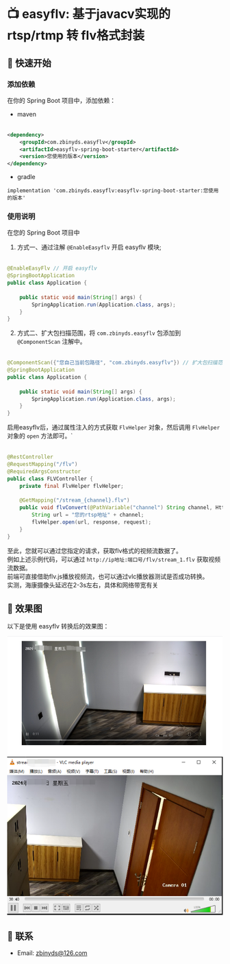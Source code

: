 <!-- easyflv: Java RTSP/RTMP to FLV Converter -->

# 📺 easyflv: 基于javacv实现的 rtsp/rtmp 转 flv格式封装

## 🚀 快速开始

### 添加依赖

在你的 Spring Boot 项目中，添加依赖：

- maven

```xml

<dependency>
    <groupId>com.zbinyds.easyflv</groupId>
    <artifactId>easyflv-spring-boot-starter</artifactId>
    <version>您使用的版本</version>
</dependency>
```

- gradle

```
implementation 'com.zbinyds.easyflv:easyflv-spring-boot-starter:您使用的版本'
```

### 使用说明

在您的 Spring Boot 项目中

1. 方式一、通过注解 `@EnableEasyflv` 开启 easyflv 模块;

```java

@EnableEasyFlv // 开启 easyflv
@SpringBootApplication
public class Application {

    public static void main(String[] args) {
        SpringApplication.run(Application.class, args);
    }
}
```

2. 方式二、扩大包扫描范围，将 `com.zbinyds.easyflv` 包添加到 `@ComponentScan` 注解中。

```java

@ComponentScan({"您自己当前包路径", "com.zbinyds.easyflv"}) // 扩大包扫描范围
@SpringBootApplication
public class Application {

    public static void main(String[] args) {
        SpringApplication.run(Application.class, args);
    }
}
```

启用easyflv后，通过属性注入的方式获取 `FlvHelper` 对象，然后调用 `FlvHelper` 对象的 `open` 方法即可。`

```java

@RestController
@RequestMapping("/flv")
@RequiredArgsConstructor
public class FLVController {
    private final FlvHelper flvHelper;

    @GetMapping("/stream_{channel}.flv")
    public void flvConvert(@PathVariable("channel") String channel, HttpServletResponse response, HttpServletRequest request) {
        String url = "您的rtsp地址" + channel;
        flvHelper.open(url, response, request);
    }
}
```

至此，您就可以通过您指定的请求，获取flv格式的视频流数据了。<br />
例如上述示例代码，可以通过 `http://ip地址:端口号/flv/stream_1.flv` 获取视频流数据。<br />
前端可直接借助flv.js播放视频流，也可以通过vlc播放器测试是否成功转换。<br />
实测，海康摄像头延迟在2-3s左右，具体和网络带宽有关

## 📄 效果图

以下是使用 easyflv 转换后的效果图：

![flv_js.png](flv_js.png)
![vlc.png](vlc.png)

## 📧 联系

- Email: [zbinyds@126.com](mailto:your-email@example.com)